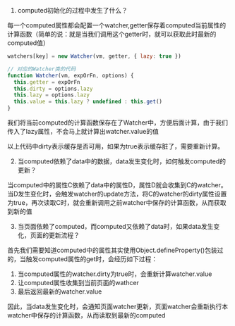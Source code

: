 1. computed初始化的过程中发生了什么？

每一个computed属性都会配置一个watcher,getter保存着computed当前属性的计算函数（简单的说：就是当我们调用这个getter时，就可以获取此时最新的computed值）

```js
watchers[key] = new Watcher(vm, getter, { lazy: true })

// 对应的Watcher类的代码
function Watcher(vm, expOrFn, options) {
  this.getter = expOrFn
  this.dirty = options.lazy
  this.lazy = options.lazy
  this.value = this.lazy ? undefined : this.get()
}
```

我们将当前computed的计算函数保存在了Watcher中，方便后面计算，由于我们传入了lazy属性，不会马上就计算出watcher.value的值

以上代码中dirty表示缓存是否可用，如果为true表示缓存脏了，需要重新计算。



2. 当computed依赖了data中的数据，data发生变化时，如何触发computed的更新？

当computed中的属性C依赖了data中的属性D，属性D就会收集到C的watcher。当D发生变化时，会触发watcher的update方法，将C的watcher的dirty属性设置为true，再次读取C时，就会重新调用之前watcher中保存的计算函数，从而获取到新的值



3. 当页面依赖了computed，而computed又依赖了data时，如果data发生变化，页面的更新流程？

首先我们需要知道computed中的属性其实使用Object.defineProperty()包装过的，当触发computed属性的get时，会经历如下过程：

1. 当computed属性的watcher.dirty为true时，会重新计算watcher.value
2. 让computed属性收集到当前页面的wathcer
3. 最后返回最新的watcher.value

因此，当data发生变化时，会通知页面watcher更新，页面watcher会重新执行本watcher中保存的计算函数，从而读取到最新的computed